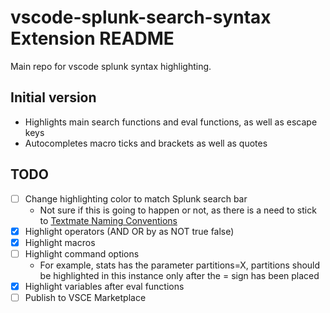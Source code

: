 # vscode-splunk-search-syntax Extension README

Main repo for vscode splunk syntax highlighting.

## Initial version

- Highlights main search functions and eval functions, as well as escape keys
- Autocompletes macro ticks and brackets as well as quotes

## TODO

- [ ] Change highlighting color to match Splunk search bar
  - Not sure if this is going to happen or not, as there is a need to stick to [Textmate Naming Conventions](https://macromates.com/manual/en/language_grammars#naming_conventions)
- [X] Highlight operators (AND OR by as NOT true false)
- [X] Highlight macros
- [ ] Highlight command options
  - For example, stats has the parameter partitions=X, partitions should be highlighted in this instance only after the = sign has been placed
- [X] Highlight variables after eval functions
- [ ] Publish to VSCE Marketplace
